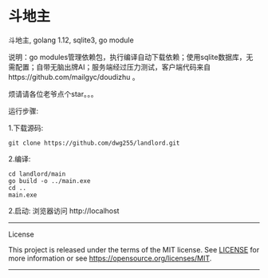 # 斗地主
斗地主, golang 1.12, sqlite3, go module

说明：go modules管理依赖包，执行编译自动下载依赖；使用sqlite数据库，无需配置；自带无脑出牌AI；服务端经过压力测试，客户端代码来自https://github.com/mailgyc/doudizhu 。

烦请请各位老爷点个star。。。


运行步骤:

1.下载源码:

    git clone https://github.com/dwg255/landlord.git

2.编译:
    
    cd landlord/main
    go build -o ../main.exe
    cd ..
    main.exe

2.启动:
    浏览器访问 http://localhost


---

License

This project is released under the terms of the MIT license. See [LICENSE](LICENSE) for more
information or see https://opensource.org/licenses/MIT.
   
   
---
